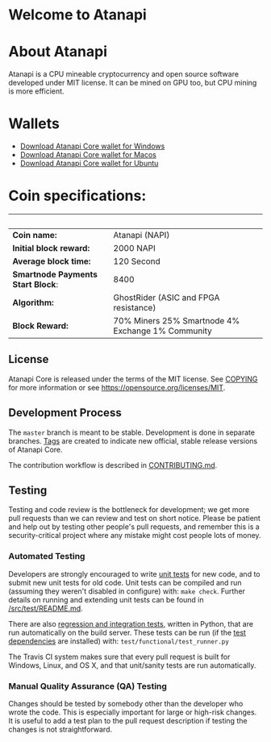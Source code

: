 Welcome to Atanapi 
===========================

 
# About Atanapi
Atanapi is a CPU mineable cryptocurrency and open source software developed under MIT license. It can be mined on GPU too, but CPU mining is more efficient.

# Wallets
- [Download Atanapi Core wallet for Windows](https://github.com/atanapi/atanapi/releases/)
- [Download Atanapi Core wallet for Macos](https://github.com/atanapi/atanapi/releases/)
- [Download Atanapi Core wallet for Ubuntu](https://github.com/atanapi/atanapi/releases/)

# Coin specifications:
&nbsp; | &nbsp;
------ | ------
**Coin name:** | Atanapi (NAPI)
**Initial block reward:** | 2000 NAPI
**Average block time:** | 120 Second
**Smartnode Payments Start Block**: | 8400
**Algorithm:** | GhostRider (ASIC and FPGA resistance)
**Block Reward:** | 70% Miners 25% Smartnode 4% Exchange 1% Community
 

License
-------

Atanapi Core is released under the terms of the MIT license. See [COPYING](COPYING) for more
information or see https://opensource.org/licenses/MIT.

Development Process
-------------------

The `master` branch is meant to be stable. Development is done in separate branches.
[Tags](https://github.com/atanapi/atanapi/tags) are created to indicate new official,
stable release versions of Atanapi Core.

The contribution workflow is described in [CONTRIBUTING.md](CONTRIBUTING.md).

Testing
-------

Testing and code review is the bottleneck for development; we get more pull
requests than we can review and test on short notice. Please be patient and help out by testing
other people's pull requests, and remember this is a security-critical project where any mistake might cost people
lots of money.

### Automated Testing

Developers are strongly encouraged to write [unit tests](src/test/README.md) for new code, and to
submit new unit tests for old code. Unit tests can be compiled and run
(assuming they weren't disabled in configure) with: `make check`. Further details on running
and extending unit tests can be found in [/src/test/README.md](/src/test/README.md).

There are also [regression and integration tests](/test), written
in Python, that are run automatically on the build server.
These tests can be run (if the [test dependencies](/test) are installed) with: `test/functional/test_runner.py`

The Travis CI system makes sure that every pull request is built for Windows, Linux, and OS X, and that unit/sanity tests are run automatically.

### Manual Quality Assurance (QA) Testing

Changes should be tested by somebody other than the developer who wrote the
code. This is especially important for large or high-risk changes. It is useful
to add a test plan to the pull request description if testing the changes is
not straightforward.
